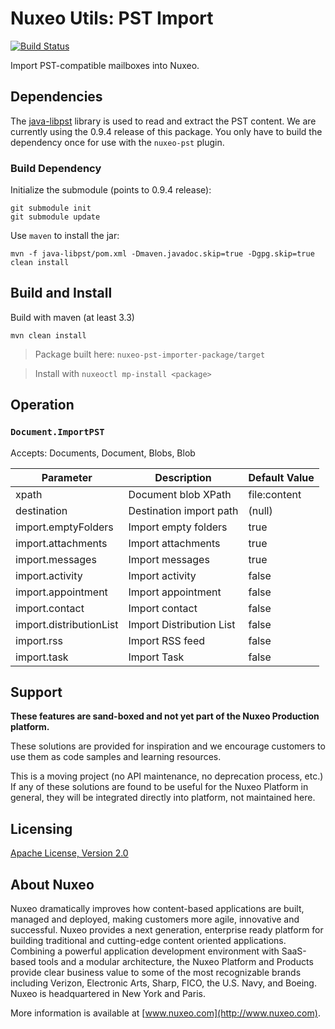 # Nuxeo Utils: PST Import

[![Build Status](https://qa.nuxeo.org/jenkins/buildStatus/icon?job=Sandbox/sandbox_nuxeo-pst-master)](https://qa.nuxeo.org/jenkins/view/Sandbox/job/Sandbox/job/sandbox_nuxeo-pst-master/)

Import PST-compatible mailboxes into Nuxeo.

## Dependencies

The [java-libpst](https://github.com/rjohnsondev/java-libpst/) library is used to read and extract the PST content.  We are currently using the 0.9.4 release of this package.  You only have to build the dependency once for use with the `nuxeo-pst` plugin.

### Build Dependency

Initialize the submodule (points to 0.9.4 release):

```
git submodule init
git submodule update
```

Use `maven` to install the jar:

```
mvn -f java-libpst/pom.xml -Dmaven.javadoc.skip=true -Dgpg.skip=true clean install
```

## Build and Install

Build with maven (at least 3.3)

```
mvn clean install
```
> Package built here: `nuxeo-pst-importer-package/target`

> Install with `nuxeoctl mp-install <package>`

## Operation

### `Document.ImportPST`

Accepts: Documents, Document, Blobs, Blob

|Parameter|Description|Default Value|
|---------|-----------|-------------|
|xpath|Document blob XPath|file:content|
|destination|Destination import path|(null)|
|import.emptyFolders|Import empty folders|true|
|import.attachments|Import attachments|true|
|import.messages|Import messages|true|
|import.activity|Import activity|false|
|import.appointment|Import appointment|false|
|import.contact|Import contact|false|
|import.distributionList|Import Distribution List|false|
|import.rss|Import RSS feed|false|
|import.task|Import Task|false|

## Support

**These features are sand-boxed and not yet part of the Nuxeo Production platform.**

These solutions are provided for inspiration and we encourage customers to use them as code samples and learning resources.

This is a moving project (no API maintenance, no deprecation process, etc.) If any of these solutions are found to be useful for the Nuxeo Platform in general, they will be integrated directly into platform, not maintained here.

## Licensing

[Apache License, Version 2.0](http://www.apache.org/licenses/LICENSE-2.0)

## About Nuxeo

Nuxeo dramatically improves how content-based applications are built, managed and deployed, making customers more agile, innovative and successful. Nuxeo provides a next generation, enterprise ready platform for building traditional and cutting-edge content oriented applications. Combining a powerful application development environment with SaaS-based tools and a modular architecture, the Nuxeo Platform and Products provide clear business value to some of the most recognizable brands including Verizon, Electronic Arts, Sharp, FICO, the U.S. Navy, and Boeing. Nuxeo is headquartered in New York and Paris.

More information is available at [www.nuxeo.com](http://www.nuxeo.com).

